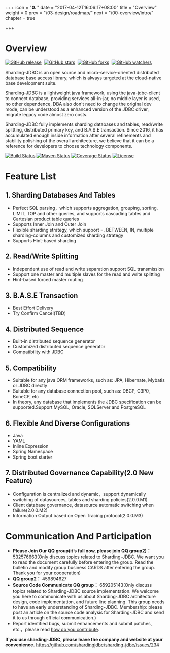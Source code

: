 +++
icon = "<b>0. </b>"
date = "2017-04-12T16:06:17+08:00"
title = "Overview"
weight = 0
prev = "/03-design/roadmap/"
next = "/00-overview/intro/"
chapter = true

+++

# Overview

[![GitHub release](https://img.shields.io/github/release/shardingjdbc/sharding-jdbc.svg?style=social&label=Release)](https://github.com/shardingjdbc/sharding-jdbc/releases)&nbsp;
[![GitHub stars](https://img.shields.io/github/stars/shardingjdbc/sharding-jdbc.svg?style=social&label=Star)](https://github.com/shardingjdbc/sharding-jdbc/stargazers)&nbsp;
[![GitHub forks](https://img.shields.io/github/forks/shardingjdbc/sharding-jdbc.svg?style=social&label=Fork)](https://github.com/shardingjdbc/sharding-jdbc/fork)&nbsp;
[![GitHub watchers](https://img.shields.io/github/watchers/shardingjdbc/sharding-jdbc.svg?style=social&label=Watch)](https://github.com/shardingjdbc/sharding-jdbc/watchers)

Sharding-JDBC is an open source and micro-service-oriented distributed database base access library, which is always targeted at the cloud-native base development suite.

Sharding-JDBC is a lightweight java framework, using the java-jdbc-client to connect database, providing services all-in-jar, no middle layer is used, no other dependence, DBA also don't need to change the original dev mode, can be understood as a enhanced version of the JDBC driver, migrate legacy code almost zero costs.

Sharding-JDBC fully implements sharding databases and tables, read/write splitting, distributed primary key, and B.A.S.E transaction. Since 2016, it has accumulated enough inside information after several refinements and stability polishing of the overall architecture, we believe that it can be a reference for developers to choose technology components.

[![Build Status](https://secure.travis-ci.org/shardingjdbc/sharding-jdbc.svg?branch=master)](https://travis-ci.org/shardingjdbc/sharding-jdbc)
[![Maven Status](https://maven-badges.herokuapp.com/maven-central/io.shardingjdbc/sharding-jdbc/badge.svg)](https://maven-badges.herokuapp.com/maven-central/io.shardingjdbc/sharding-jdbc)
[![Coverage Status](https://coveralls.io/repos/shardingjdbc/sharding-jdbc/badge.svg?branch=master&service=github)](https://coveralls.io/github/shardingjdbc/sharding-jdbc?branch=master)
[![License](https://img.shields.io/badge/license-Apache%202-4EB1BA.svg)](https://www.apache.org/licenses/LICENSE-2.0.html)

# Feature List

## 1. Sharding Databases And Tables
* Perfect SQL parsing，which supports aggregation, grouping, sorting, LIMIT, TOP and other queries, and supports cascading tables and Cartesian product table queries
* Supports Inner Join and Outer Join
* Flexible sharding strategy, which support =, BETWEEN, IN, multiple sharding-columns and customized sharding strategy
* Supports Hint-based sharding

## 2. Read/Write Splitting
* Independent use of read and write separation support SQL transmission
* Support one master and multiple slaves for the read and write splitting
* Hint-based forced master routing

## 3. B.A.S.E Transaction
* Best Effort Delivery
* Try Confirm Cancel(TBD)

## 4. Distributed Sequence
* Built-in distributed sequence generator
* Customized distributed sequence generator
* Compatibility with JDBC

## 5. Compatibility
* Suitable for any java ORM frameworks, such as: JPA, Hibernate, Mybatis or JDBC directly
* Suitable for any database connection pool, such as: DBCP, C3P0, BoneCP, etc
* In theory, any database that implements the JDBC specification can be supported.Support MySQL, Oracle, SQLServer and PostgreSQL

## 6. Flexible And Diverse Configurations
* Java
* YAML
* Inline Expression
* Spring Namespace
* Spring boot starter

## 7. Distributed Governance Capability(2.0 New Feature)

* Configuration is centralized and dynamic，support dynamically switching of datasources, tables and sharding policies(2.0.0.M1)
* Client database governance, datasource automatic switching when failure(2.0.0.M2)
* Information Output based on Open Tracing protocol(2.0.0.M3)

# Communication And Participation

 - **Please Join Our QQ group(it’s full now, please join QQ group2)：** 532576663(Only discuss topics related to Sharding-JDBC. We want you to read the document carefully before entering the group. Read the bulletin and modify group business CARDS after entering the group. Thank you for your cooperation)
 - **QQ group2：** 459894627
 - **Source Code Communicate QQ group：** 659205143(Only discuss topics related to Sharding-JDBC source implementation. We welcome you here to communicate with us about Sharding-JDBC architecture design, code implementation, and future line planning. This group needs to have an early understanding of Sharding-JDBC. Membership: please post an article on the source code analysis for Sharding-JDBC and send it to us through official communication.)
 - Report identified bugs, submit enhancements and submit patches, etc.，please read [how do you contribute](/00-overview/contribution).
 
 **If you use sharding-JDBC, please leave the company and website at your convenience.** https://github.com/shardingjdbc/sharding-jdbc/issues/234
